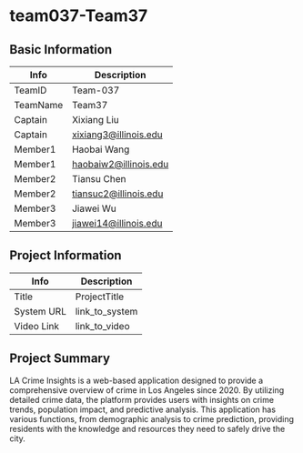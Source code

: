 # team037-Team37

## Basic Information

|   Info      |        Description     |
| ----------- | ---------------------- |
| TeamID      |        Team-037        |
| TeamName    |         Team37         |
| Captain     |      Xixiang Liu       |
| Captain     | xixiang3@illinois.edu  |
| Member1     |      Haobai Wang       |
| Member1     | haobaiw2@illinois.edu  |
| Member2     |      Tiansu Chen       |
| Member2     | tiansuc2@illinois.edu  |
| Member3     |      Jiawei Wu         |
| Member3     | jiawei14@illinois.edu  |

## Project Information

|   Info      |        Description     |
| ----------- | ---------------------- |
|  Title      |       ProjectTitle     |
| System URL  |      link_to_system    |
| Video Link  |      link_to_video     |

## Project Summary

LA Crime Insights is a web-based application designed to provide a comprehensive overview of crime in Los Angeles since 2020. By utilizing detailed crime data, the platform provides users with insights on crime trends, population impact, and predictive analysis. This application has various functions, from demographic analysis to crime prediction, providing residents with the knowledge and resources they need to safely drive the city.
